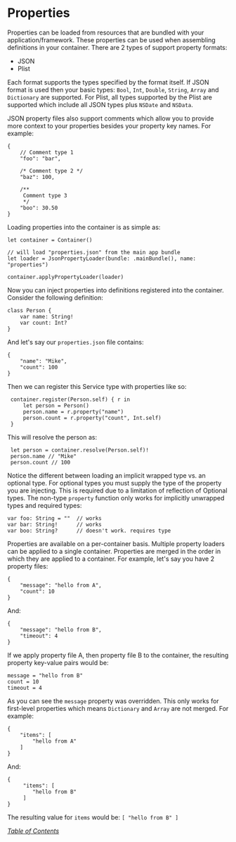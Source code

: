 # Properties
Properties can be loaded from resources that are bundled with your application/framework.
These properties can be used when assembling definitions in your container. There
are 2 types of support property formats:

 - JSON
 - Plist

Each format supports the types specified by the format itself. If JSON format is used
then your basic types: `Bool`, `Int`, `Double`, `String`, `Array` and `Dictionary` are
supported. For Plist, all types supported by the Plist are supported which include all
JSON types plus `NSDate` and `NSData`.

JSON property files also support comments which allow you to provide more context to
your properties besides your property key names. For example:

    {
        // Comment type 1
        "foo": "bar",

        /* Comment type 2 */
        "baz": 100,

        /**
         Comment type 3
         */
        "boo": 30.50
    }

Loading properties into the container is as simple as:

    let container = Container()

    // will load "properties.json" from the main app bundle
    let loader = JsonPropertyLoader(bundle: .mainBundle(), name: "properties")

    container.applyPropertyLoader(loader)

Now you can inject properties into definitions registered into the container. 
Consider the following definition:

    class Person {
        var name: String!
        var count: Int?
    }

And let's say our `properties.json` file contains:

    {
        "name": "Mike",
        "count": 100
    }

Then we can register this Service type with properties like so:

     container.register(Person.self) { r in
         let person = Person()
         person.name = r.property("name")
         person.count = r.property("count", Int.self)
     }

This will resolve the person as:

     let person = container.resolve(Person.self)!
     person.name // "Mike"
     person.count // 100

Notice the different between loading an implicit wrapped type vs. an optional type.
For optional types you must supply the type of the property you are injecting.
This is required due to a limitation of reflection of Optional types. The non-type
`property` function only works for implicitly unwrapped types and required types:

    var foo: String = ""  // works
    var bar: String!      // works
    var boo: String?      // doesn't work. requires type
   
Properties are available on a per-container basis. Multiple property loaders can be
applied to a single container. Properties are merged in the order in which they
are applied to a container. For example, let's say you have 2 property files:

    {
        "message": "hello from A",
        "count": 10
    }

And:

    {
        "message": "hello from B",
        "timeout": 4
    }

If we apply property file A, then property file B to the container, the resulting 
property key-value pairs would be:

    message = "hello from B"
    count = 10
    timeout = 4

As you can see the `message` property was overridden. This only works for first-level
properties which means `Dictionary` and `Array` are not merged. For example:

    {
        "items": [
            "hello from A"
        ]
    }

And:

    {
         "items": [
            "hello from B"
         ]
    }

The resulting value for `items` would be: `[ "hello from B" ]`

_[Table of Contents](README.md)_
